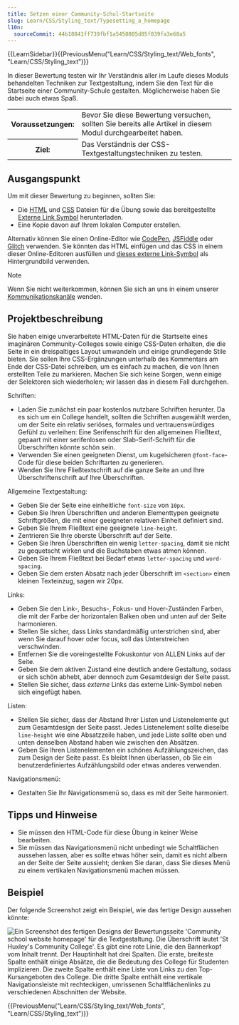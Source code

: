 ```yaml
---
title: Setzen einer Community-Schul-Startseite
slug: Learn/CSS/Styling_text/Typesetting_a_homepage
l10n:
  sourceCommit: 44b18841ff739fbf1a5450805d85f839fa3e68a5
---
```


{{LearnSidebar}}{{PreviousMenu("Learn/CSS/Styling_text/Web_fonts", "Learn/CSS/Styling_text")}}

In dieser Bewertung testen wir Ihr Verständnis aller im Laufe dieses Moduls behandelten Techniken zur Textgestaltung, indem Sie den Text für die Startseite einer Community-Schule gestalten. Möglicherweise haben Sie dabei auch etwas Spaß.

<table>
  <tbody>
    <tr>
      <th scope="row">Voraussetzungen:</th>
      <td>
        Bevor Sie diese Bewertung versuchen, sollten Sie bereits alle Artikel in diesem Modul durchgearbeitet haben.
      </td>
    </tr>
    <tr>
      <th scope="row">Ziel:</th>
      <td>Das Verständnis der CSS-Textgestaltungstechniken zu testen.</td>
    </tr>
  </tbody>
</table>

## Ausgangspunkt

Um mit dieser Bewertung zu beginnen, sollten Sie:

- Die [HTML](https://github.com/mdn/learning-area/blob/main/css/styling-text/typesetting-a-homepage-start/index.html) und [CSS](https://github.com/mdn/learning-area/blob/main/css/styling-text/typesetting-a-homepage-start/style.css) Dateien für die Übung sowie das bereitgestellte [Externe Link Symbol](https://github.com/mdn/learning-area/blob/main/css/styling-text/typesetting-a-homepage-start/external-link-52.png) herunterladen.
- Eine Kopie davon auf Ihrem lokalen Computer erstellen.

Alternativ können Sie einen Online-Editor wie [CodePen](https://codepen.io/), [JSFiddle](https://jsfiddle.net/) oder [Glitch](https://glitch.com/) verwenden. Sie könnten das HTML einfügen und das CSS in einem dieser Online-Editoren ausfüllen und [dieses externe Link-Symbol](https://mdn.github.io/learning-area/css/styling-text/typesetting-a-homepage-start/external-link-52.png) als Hintergrundbild verwenden.

> [!NOTE]
> Wenn Sie nicht weiterkommen, können Sie sich an uns in einem unserer [Kommunikationskanäle](/de/docs/MDN/Community/Communication_channels) wenden.

## Projektbeschreibung

Sie haben einige unverarbeitete HTML-Daten für die Startseite eines imaginären Community-Colleges sowie einige CSS-Daten erhalten, die die Seite in ein dreispaltiges Layout umwandeln und einige grundlegende Stile bieten. Sie sollen Ihre CSS-Ergänzungen unterhalb des Kommentars am Ende der CSS-Datei schreiben, um es einfach zu machen, die von Ihnen erstellten Teile zu markieren. Machen Sie sich keine Sorgen, wenn einige der Selektoren sich wiederholen; wir lassen das in diesem Fall durchgehen.

Schriften:

- Laden Sie zunächst ein paar kostenlos nutzbare Schriften herunter. Da es sich um ein College handelt, sollten die Schriften ausgewählt werden, um der Seite ein relativ seriöses, formales und vertrauenswürdiges Gefühl zu verleihen: Eine Serifenschrift für den allgemeinen Fließtext, gepaart mit einer serifenlosen oder Slab-Serif-Schrift für die Überschriften könnte schön sein.
- Verwenden Sie einen geeigneten Dienst, um kugelsicheren `@font-face`-Code für diese beiden Schriftarten zu generieren.
- Wenden Sie Ihre Fließtextschrift auf die ganze Seite an und Ihre Überschriftenschrift auf Ihre Überschriften.

Allgemeine Textgestaltung:

- Geben Sie der Seite eine einheitliche `font-size` von `10px`.
- Geben Sie Ihren Überschriften und anderen Elementtypen geeignete Schriftgrößen, die mit einer geeigneten relativen Einheit definiert sind.
- Geben Sie Ihrem Fließtext eine geeignete `line-height`.
- Zentrieren Sie Ihre oberste Überschrift auf der Seite.
- Geben Sie Ihren Überschriften ein wenig `letter-spacing`, damit sie nicht zu gequetscht wirken und die Buchstaben etwas atmen können.
- Geben Sie Ihrem Fließtext bei Bedarf etwas `letter-spacing` und `word-spacing`.
- Geben Sie dem ersten Absatz nach jeder Überschrift im `<section>` einen kleinen Texteinzug, sagen wir 20px.

Links:

- Geben Sie den Link-, Besuchs-, Fokus- und Hover-Zuständen Farben, die mit der Farbe der horizontalen Balken oben und unten auf der Seite harmonieren.
- Stellen Sie sicher, dass Links standardmäßig unterstrichen sind, aber wenn Sie darauf hover oder focus, soll das Unterstreichen verschwinden.
- Entfernen Sie die voreingestellte Fokuskontur von ALLEN Links auf der Seite.
- Geben Sie dem aktiven Zustand eine deutlich andere Gestaltung, sodass er sich schön abhebt, aber dennoch zum Gesamtdesign der Seite passt.
- Stellen Sie sicher, dass _externe_ Links das externe Link-Symbol neben sich eingefügt haben.

Listen:

- Stellen Sie sicher, dass der Abstand Ihrer Listen und Listenelemente gut zum Gesamtdesign der Seite passt. Jedes Listenelement sollte dieselbe `line-height` wie eine Absatzzeile haben, und jede Liste sollte oben und unten denselben Abstand haben wie zwischen den Absätzen.
- Geben Sie Ihren Listenelementen ein schönes Aufzählungszeichen, das zum Design der Seite passt. Es bleibt Ihnen überlassen, ob Sie ein benutzerdefiniertes Aufzählungsbild oder etwas anderes verwenden.

Navigationsmenü:

- Gestalten Sie Ihr Navigationsmenü so, dass es mit der Seite harmoniert.

## Tipps und Hinweise

- Sie müssen den HTML-Code für diese Übung in keiner Weise bearbeiten.
- Sie müssen das Navigationsmenü nicht unbedingt wie Schaltflächen aussehen lassen, aber es sollte etwas höher sein, damit es nicht albern an der Seite der Seite aussieht; denken Sie daran, dass Sie dieses Menü zu einem vertikalen Navigationsmenü machen müssen.

## Beispiel

Der folgende Screenshot zeigt ein Beispiel, wie das fertige Design aussehen könnte:

![Ein Screenshot des fertigen Designs der Bewertungsseite 'Community school website homepage' für die Textgestaltung. Die Überschrift lautet 'St Huxley's Community College'. Es gibt eine rote Linie, die den Bannerkopf vom Inhalt trennt. Der Hauptinhalt hat drei Spalten. Die erste, breiteste Spalte enthält einige Absätze, die die Bedeutung des College für Studenten implizieren. Die zweite Spalte enthält eine Liste von Links zu den Top-Kursangeboten des College. Die dritte Spalte enthält eine vertikale Navigationsleiste mit rechteckigen, umrissenen Schaltflächenlinks zu verschiedenen Abschnitten der Website.](example2.png)

{{PreviousMenu("Learn/CSS/Styling_text/Web_fonts", "Learn/CSS/Styling_text")}}
